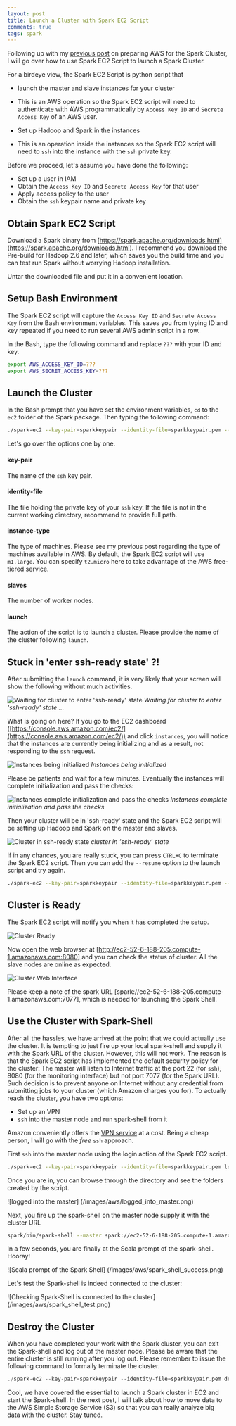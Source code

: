 ```yaml
---
layout: post
title: Launch a Cluster with Spark EC2 Script
comments: true
tags: spark
---
```

Following up with my [previous post](/2015/06/15/aws-quick-start/) on preparing AWS for the Spark Cluster, I will go over how to use Spark EC2 Script to launch a Spark Cluster.

<!-- more -->

For a birdeye view, the Spark EC2 Script is python script that

* launch the master and slave instances for your cluster
 * This is an AWS operation so the Spark EC2 script will need to authenticate with AWS programmatically by `Access Key ID` and `Secrete Access Key` of an AWS user.

* Set up Hadoop and Spark in the instances
 * This is an operation inside the instances so the Spark EC2 script will need to `ssh` into the instance with the `ssh` private key.

Before we proceed, let's assume you have done the following:

* Set up a user in IAM
* Obtain the `Access Key ID` and `Secrete Access Key` for that user
* Apply access policy to the user
* Obtain the `ssh` keypair name and private key

## Obtain Spark EC2 Script
Download a Spark binary from [https://spark.apache.org/downloads.html] (https://spark.apache.org/downloads.html). I recommend you download the Pre-build for Hadoop 2.6 and later, which saves you the build time and you can test run Spark without worrying Hadoop installation.

Untar the downloaded file and put it in a convenient location.

## Setup Bash Environment
The Spark EC2 script will capture the `Access Key ID` and `Secrete Access Key` from the Bash environment variables. This saves you from typing ID and key repeated if you need to run several AWS admin script in a row.

In the Bash, type the following command and replace `???` with your ID and key.

``` bash
export AWS_ACCESS_KEY_ID=???
export AWS_SECRET_ACCESS_KEY=???
```

## Launch the Cluster
In the Bash prompt that you have set the environment variables, `cd` to the `ec2` folder of the Spark package. Then typing the following command:

``` bash
./spark-ec2 --key-pair=sparkkeypair --identity-file=sparkkeypair.pem --instance-type="t2.micro" --slaves 2 launch spark-cluster
```

Let's go over the options one by one.

#### key-pair
The name of the `ssh` key pair.

#### identity-file
The file holding the private key of your `ssh` key. If the file is not in the current working directory, recommend to provide full path.

#### instance-type
The type of machines. Please see my previous post regarding the type of machines available in AWS. By default, the Spark EC2 script will use `m1.large`. You can specify `t2.micro` here to take advantage of the AWS free-tiered service.

#### slaves
The number of worker nodes.

#### launch
The action of the script is to launch a cluster. Please provide the name of the cluster following `launch`.

## Stuck in 'enter ssh-ready state' ?!
After submitting the `launch` command, it is very likely that your screen will show the following without much activities.

![Waiting for cluster to enter 'ssh-ready' state](/images/aws/ssh-ready.png)
*Waiting for cluster to enter 'ssh-ready' state ...*

What is going on here? If you go to the EC2 dashboard ([https://console.aws.amazon.com/ec2/](https://console.aws.amazon.com/ec2/)) and click `instances`, you will notice that the instances are currently being initializing and as a result, not responding to the `ssh` request.

![Instances being initialized](/images/aws/initializing.png)
*Instances being initialized*

Please be patients and wait for a few minutes. Eventually the instances will complete initialization and pass the checks:

![Instances complete initialization and pass the checks]( /images/aws/checks_passed.png)
*Instances complete initialization and pass the checks*

Then your cluster will be in 'ssh-ready' state and the Spark EC2 script will be setting up Hadoop and Spark on the master and slaves.

![Cluster in ssh-ready state]( /images/aws/script_working.png)
*cluster in 'ssh-ready' state*

If in any chances, you are really stuck, you can press `CTRL+C` to terminate the Spark EC2 script. Then you can add the `--resume` option to the launch script and try again.

``` bash
./spark-ec2 --key-pair=sparkkeypair --identity-file=sparkkeypair.pem --instance-type="t2.micro" --slaves 2 --resume launch spark-cluster
```

## Cluster is Ready
The Spark EC2 script will notify you when it has completed the setup.

![Cluster Ready](/images/aws/cluster_ready.png)

Now open the web browser at [http://ec2-52-6-188-205.compute-1.amazonaws.com:8080] and you can check the status of cluster. All the slave nodes are online as expected.

![Cluster Web Interface](/images/aws/web_gui.png)

Please keep a note of the spark URL [spark://ec2-52-6-188-205.compute-1.amazonaws.com:7077], which is needed for launching the Spark Shell.

## Use the Cluster with Spark-Shell
After all the hassles, we have arrived at the point that we could actually use the cluster. It is tempting to just fire up your local spark-shell and supply it with the Spark URL of the cluster. However, this will not work. The reason is that the Spark EC2 script has implemented the default security policy for the cluster: The master will listen to Internet traffic at the port 22 (for `ssh`), 8080 (for the monitoring interface) but not port 7077 (for the Spark URL). Such decision is to prevent anyone on Internet without any credential from submitting jobs to your cluster (which Amazon charges you for). To actually reach the cluster, you have two options:

* Set up an VPN
* `ssh` into the master node and run spark-shell from it

Amazon conveniently offers the [VPN service]( http://docs.aws.amazon.com/AmazonVPC/latest/UserGuide/VPC_VPN.html) at a cost. Being a cheap person, I will go with the *free* `ssh` approach.

First `ssh` into the master node using the login action of the Spark EC2 script.

``` bash
./spark-ec2 --key-pair=sparkkeypair --identity-file=sparkkeypair.pem login spark-cluster
```
Once you are in, you can browse through the directory and see the folders created by the script.

![logged into the master] (/images/aws/logged_into_master.png)

Next, you fire up the spark-shell on the master node supply it with the cluster URL

``` bash
spark/bin/spark-shell --master spark://ec2-52-6-188-205.compute-1.amazonaws.com:7077
```

In a few seconds, you are finally at the Scala prompt of the spark-shell. Hooray!

![Scala prompt of the Spark Shell] (/images/aws/spark_shell_success.png)

Let's test the Spark-shell is indeed connected to the cluster:

![Checking Spark-Shell is connected to the cluster] (/images/aws/spark_shell_test.png)

## Destroy the Cluster
When you have completed your work with the Spark cluster, you can exit the Spark-shell and log out of the master node. Please be aware that the entire cluster is still running after you log out. Please remember to issue the following command to formally terminate the cluster.

``` Scala
./spark-ec2 --key-pair=sparkkeypair --identity-file=sparkkeypair.pem destroy spark-cluster
```


Cool, we have covered the essential to launch a Spark cluster in EC2 and start the Spark-shell. In the next post, I will talk about how to move data to the AWS Simple Storage Service (S3) so that you can really analyze big data with the cluster. Stay tuned.
